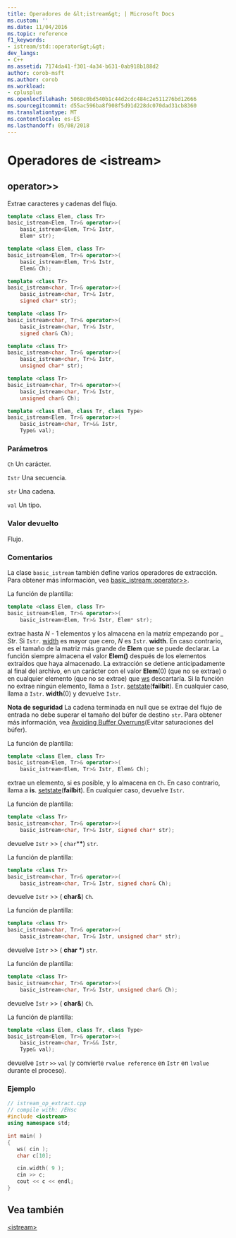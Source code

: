 ```yaml
---
title: Operadores de &lt;istream&gt; | Microsoft Docs
ms.custom: ''
ms.date: 11/04/2016
ms.topic: reference
f1_keywords:
- istream/std::operator&gt;&gt;
dev_langs:
- C++
ms.assetid: 7174da41-f301-4a34-b631-0ab918b188d2
author: corob-msft
ms.author: corob
ms.workload:
- cplusplus
ms.openlocfilehash: 5068c0bd540b1c44d2cdc484c2e511276bd12666
ms.sourcegitcommit: d55ac596ba8f908f5d91d228dc070dad31cb8360
ms.translationtype: MT
ms.contentlocale: es-ES
ms.lasthandoff: 05/08/2018
---
```

# <a name="ltistreamgt-operators"></a>Operadores de &lt;istream&gt;

## <a name="op_gt_gt"></a> operator&gt;&gt;

Extrae caracteres y cadenas del flujo.

```cpp
template <class Elem, class Tr>
basic_istream<Elem, Tr>& operator>>(
    basic_istream<Elem, Tr>& Istr,
    Elem* str);

template <class Elem, class Tr>
basic_istream<Elem, Tr>& operator>>(
    basic_istream<Elem, Tr>& Istr,
    Elem& Ch);

template <class Tr>
basic_istream<char, Tr>& operator>>(
    basic_istream<char, Tr>& Istr,
    signed char* str);

template <class Tr>
basic_istream<char, Tr>& operator>>(
    basic_istream<char, Tr>& Istr,
    signed char& Ch);

template <class Tr>
basic_istream<char, Tr>& operator>>(
    basic_istream<char, Tr>& Istr,
    unsigned char* str);

template <class Tr>
basic_istream<char, Tr>& operator>>(
    basic_istream<char, Tr>& Istr,
    unsigned char& Ch);

template <class Elem, class Tr, class Type>
basic_istream<Elem, Tr>& operator>>(
    basic_istream<char, Tr>&& Istr,
    Type& val);
```

### <a name="parameters"></a>Parámetros

`Ch` Un carácter.

`Istr` Una secuencia.

`str` Una cadena.

`val` Un tipo.

### <a name="return-value"></a>Valor devuelto

Flujo.

### <a name="remarks"></a>Comentarios

La clase `basic_istream` también define varios operadores de extracción. Para obtener más información, vea [basic_istream::operator>>](../standard-library/basic-istream-class.md#op_gt_gt).

La función de plantilla:

```cpp
template <class Elem, class Tr>
basic_istream<Elem, Tr>& operator>>(
    basic_istream<Elem, Tr>& Istr, Elem* str);
```

extrae hasta *N* - 1 elementos y los almacena en la matriz empezando por _ *Str*. Si `Istr`. [width](../standard-library/ios-base-class.md#width) es mayor que cero, *N* es `Istr`. **width**. En caso contrario, es el tamaño de la matriz más grande de **Elem** que se puede declarar. La función siempre almacena el valor **Elem()** después de los elementos extraídos que haya almacenado. La extracción se detiene anticipadamente al final del archivo, en un carácter con el valor **Elem**(0) (que no se extrae) o en cualquier elemento (que no se extrae) que [ws](../standard-library/istream-functions.md#ws) descartaría. Si la función no extrae ningún elemento, llama a `Istr`. [setstate](../standard-library/basic-ios-class.md#setstate)(**failbit**). En cualquier caso, llama a `Istr`. **width**(0) y devuelve `Istr`.

**Nota de seguridad** La cadena terminada en null que se extrae del flujo de entrada no debe superar el tamaño del búfer de destino `str`. Para obtener más información, vea [Avoiding Buffer Overruns](http://msdn.microsoft.com/library/windows/desktop/ms717795)(Evitar saturaciones del búfer).

La función de plantilla:

```cpp
template <class Elem, class Tr>
basic_istream<Elem, Tr>& operator>>(
    basic_istream<Elem, Tr>& Istr, Elem& Ch);
```

extrae un elemento, si es posible, y lo almacena en `Ch`. En caso contrario, llama a **is**. [setstate](../standard-library/basic-ios-class.md#setstate)(**failbit**). En cualquier caso, devuelve `Istr`.

La función de plantilla:

```cpp
template <class Tr>
basic_istream<char, Tr>& operator>>(
    basic_istream<char, Tr>& Istr, signed char* str);
```

devuelve `Istr` >> ( `char`***\***) `str`.

La función de plantilla:

```cpp
template <class Tr>
basic_istream<char, Tr>& operator>>(
    basic_istream<char, Tr>& Istr, signed char& Ch);
```

devuelve `Istr` >> ( **char&**) `Ch`.

La función de plantilla:

```cpp
template <class Tr>
basic_istream<char, Tr>& operator>>(
    basic_istream<char, Tr>& Istr, unsigned char* str);
```

devuelve `Istr` >> ( **char \***) `str`.

La función de plantilla:

```cpp
template <class Tr>
basic_istream<char, Tr>& operator>>(
    basic_istream<char, Tr>& Istr, unsigned char& Ch);
```

devuelve `Istr` >> ( **char&**) `Ch`.

La función de plantilla:

```cpp
template <class Elem, class Tr, class Type>
basic_istream<Elem, Tr>& operator>>(
    basic_istream<char, Tr>&& Istr,
    Type& val);
```

devuelve `Istr` `>>` `val` (y convierte `rvalue reference` en `Istr` en `lvalue` durante el proceso).

### <a name="example"></a>Ejemplo

```cpp
// istream_op_extract.cpp
// compile with: /EHsc
#include <iostream>
using namespace std;

int main( )
{
   ws( cin );
   char c[10];

   cin.width( 9 );
   cin >> c;
   cout << c << endl;
}
```

## <a name="see-also"></a>Vea también

[\<istream>](../standard-library/istream.md)<br/>
